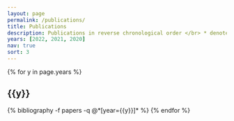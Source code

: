 ```yaml
---
layout: page
permalink: /publications/
title: Publications
description: Publications in reverse chronological order </br> * denotes equal contribution # by categories </br>
years: [2022, 2021, 2020]
nav: true
sort: 3
---
```


<div class="publications">
<!-- * denotes equal contribution -->
<!-- <h1> preprints </h1> -->

{% for y in page.years %}
  <h2 class="year">{{y}}</h2>
  {% bibliography -f papers -q @*[year={{y}}]* %}
{% endfor %}

</div>
